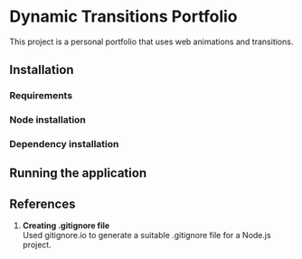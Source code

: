 # Dynamic Transitions Portfolio
This project is a personal portfolio that uses web animations and transitions.

## Installation

### Requirements

### Node installation

### Dependency installation

## Running the application

## References
1. **Creating .gitignore file**  
   Used gitignore.io to generate a suitable .gitignore file for a Node.js project.